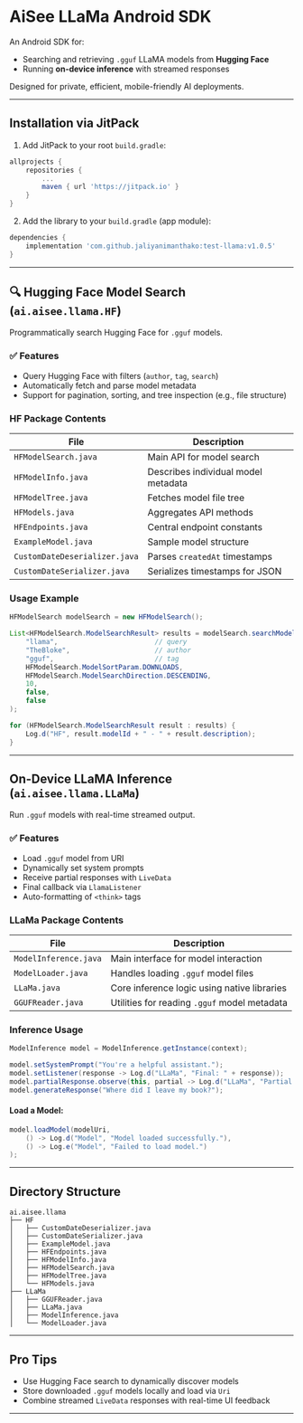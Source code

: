 
# AiSee LLaMa Android SDK

An Android SDK for:

*  Searching and retrieving `.gguf` LLaMA models from **Hugging Face**
*  Running **on-device inference** with streamed responses

Designed for private, efficient, mobile-friendly AI deployments.

---

##  Installation via JitPack

1. Add JitPack to your root `build.gradle`:

```gradle
allprojects {
    repositories {
        ...
        maven { url 'https://jitpack.io' }
    }
}
```

2. Add the library to your `build.gradle` (app module):

```gradle
dependencies {
    implementation 'com.github.jaliyanimanthako:test-llama:v1.0.5'
}
```

---

## 🔍 Hugging Face Model Search (`ai.aisee.llama.HF`)

Programmatically search Hugging Face for `.gguf` models.

### ✅ Features

* Query Hugging Face with filters (`author`, `tag`, `search`)
* Automatically fetch and parse model metadata
* Support for pagination, sorting, and tree inspection (e.g., file structure)

###  HF Package Contents

| File                          | Description                         |
| ----------------------------- | ----------------------------------- |
| `HFModelSearch.java`          | Main API for model search           |
| `HFModelInfo.java`            | Describes individual model metadata |
| `HFModelTree.java`            | Fetches model file tree             |
| `HFModels.java`               | Aggregates API methods              |
| `HFEndpoints.java`            | Central endpoint constants          |
| `ExampleModel.java`           | Sample model structure              |
| `CustomDateDeserializer.java` | Parses `createdAt` timestamps       |
| `CustomDateSerializer.java`   | Serializes timestamps for JSON      |

###  Usage Example

```java
HFModelSearch modelSearch = new HFModelSearch();

List<HFModelSearch.ModelSearchResult> results = modelSearch.searchModels(
    "llama",                        // query
    "TheBloke",                     // author
    "gguf",                         // tag
    HFModelSearch.ModelSortParam.DOWNLOADS,
    HFModelSearch.ModelSearchDirection.DESCENDING,
    10,
    false,
    false
);

for (HFModelSearch.ModelSearchResult result : results) {
    Log.d("HF", result.modelId + " - " + result.description);
}
```

---

##  On-Device LLaMA Inference (`ai.aisee.llama.LLaMa`)

Run `.gguf` models with real-time streamed output.

### ✅ Features

* Load `.gguf` model from URI
* Dynamically set system prompts
* Receive partial responses with `LiveData`
* Final callback via `LlamaListener`
* Auto-formatting of `<think>` tags

###  LLaMa Package Contents

| File                  | Description                                  |
| --------------------- | -------------------------------------------- |
| `ModelInference.java` | Main interface for model interaction         |
| `ModelLoader.java`    | Handles loading `.gguf` model files          |
| `LLaMa.java`          | Core inference logic using native libraries  |
| `GGUFReader.java`     | Utilities for reading `.gguf` model metadata |

###  Inference Usage

```java
ModelInference model = ModelInference.getInstance(context);

model.setSystemPrompt("You're a helpful assistant.");
model.setListener(response -> Log.d("LLaMa", "Final: " + response));
model.partialResponse.observe(this, partial -> Log.d("LLaMa", "Partial: " + partial));
model.generateResponse("Where did I leave my book?");
```

#### Load a Model:

```java
model.loadModel(modelUri,
    () -> Log.d("Model", "Model loaded successfully."),
    () -> Log.e("Model", "Failed to load model.")
);
```

---

##  Directory Structure

```
ai.aisee.llama
├── HF
│   ├── CustomDateDeserializer.java
│   ├── CustomDateSerializer.java
│   ├── ExampleModel.java
│   ├── HFEndpoints.java
│   ├── HFModelInfo.java
│   ├── HFModelSearch.java
│   ├── HFModelTree.java
│   └── HFModels.java
├── LLaMa
│   ├── GGUFReader.java
│   ├── LLaMa.java
│   ├── ModelInference.java
│   └── ModelLoader.java
```

---

##  Pro Tips

* Use Hugging Face search to dynamically discover models
* Store downloaded `.gguf` models locally and load via `Uri`
* Combine streamed `LiveData` responses with real-time UI feedback

---
